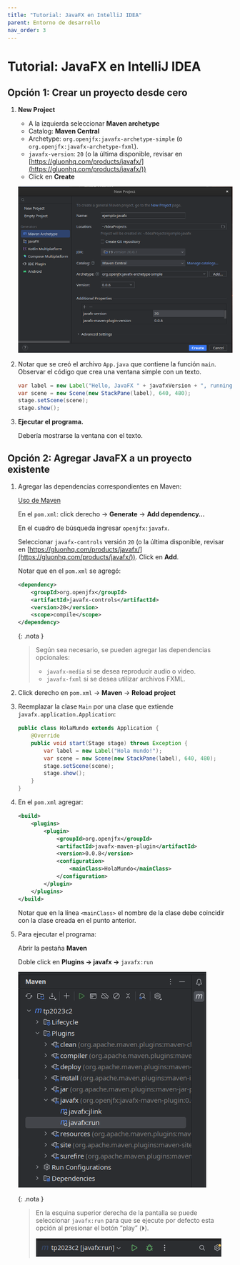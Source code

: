 ```yaml
---
title: "Tutorial: JavaFX en IntelliJ IDEA"
parent: Entorno de desarrollo
nav_order: 3
---
```


# Tutorial: JavaFX en IntelliJ IDEA

## Opción 1: Crear un proyecto desde cero

1. **New Project**

    - A la izquierda seleccionar **Maven archetype**
    - Catalog: **Maven Central**
    - Archetype: `org.openjfx:javafx-archetype-simple` (o
      `org.openjfx:javafx-archetype-fxml`).
    - `javafx-version`: `20` (o la última disponible, revisar en
      [https://gluonhq.com/products/javafx/](https://gluonhq.com/products/javafx/))
    - Click en **Create**

    ![](./new-project.png)

2. Notar que se creó el archivo `App.java` que contiene la función `main`.
   Observar el código que crea una ventana simple con un texto.

    ```java
    var label = new Label("Hello, JavaFX " + javafxVersion + ", running on Java " + javaVersion + ".");
    var scene = new Scene(new StackPane(label), 640, 480);
    stage.setScene(scene);
    stage.show();
    ```

3. **Ejecutar el programa.**

    Debería mostrarse la ventana con el texto.

## Opción 2: Agregar JavaFX a un proyecto existente

1. Agregar las dependencias correspondientes en Maven:

    [Uso de Maven](/entorno/maven)

    En el `pom.xml`: click derecho → **Generate** → **Add dependency…**

    En el cuadro de búsqueda ingresar `openjfx:javafx`.

    Seleccionar `javafx-controls` versión `20` (o la última disponible, revisar en
    [https://gluonhq.com/products/javafx/](https://gluonhq.com/products/javafx/)).
    Click en **Add**.

    Notar que en el `pom.xml` se agregó:

    ```xml
    <dependency>
        <groupId>org.openjfx</groupId>
        <artifactId>javafx-controls</artifactId>
        <version>20</version>
        <scope>compile</scope>
    </dependency>
    ```

    {: .nota }
    > Según sea necesario, se pueden agregar las dependencias opcionales:
    >
    > - `javafx-media` si se desea reproducir audio o video.
    > - `javafx-fxml` si se desea utilizar archivos FXML.

2. Click derecho en `pom.xml` → **Maven** → **Reload project**

3. Reemplazar la clase `Main` por una clase que extiende
   `javafx.application.Application`:

    ```java
    public class HolaMundo extends Application {
        @Override
        public void start(Stage stage) throws Exception {
            var label = new Label("Hola mundo!");
            var scene = new Scene(new StackPane(label), 640, 480);
            stage.setScene(scene);
            stage.show();
        }
    }
    ```

4. En el `pom.xml` agregar:

    ```xml
    <build>
        <plugins>
            <plugin>
                <groupId>org.openjfx</groupId>
                <artifactId>javafx-maven-plugin</artifactId>
                <version>0.0.8</version>
                <configuration>
                    <mainClass>HolaMundo</mainClass>
                </configuration>
            </plugin>
        </plugins>
    </build>
    ```

    Notar que en la línea `<mainClass>` el nombre de la clase debe coincidir
    con la clase creada en el punto anterior.

5. Para ejecutar el programa:

    Abrir la pestaña **Maven**

    Doble click en **Plugins → javafx →**  `javafx:run`

    ![](./maven.png)

    {: .nota }
    > En la esquina superior derecha de la pantalla se puede
    > seleccionar `javafx:run`  para que se ejecute por defecto esta opción al
    > presionar el botón “play” (⏵).
    >
    > ![](./run.png)

